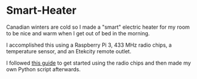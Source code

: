 # Smart-Heater

Canadian winters are cold so I made a "smart" electric heater for my room to be nice and warm when I get out of bed in the morning.

I accomplished this using a Raspberry Pi 3, 433 MHz radio chips, a temperature sensor, and an Etekcity remote outlet.

I followed [this guide](https://zenofall.com/simple-home-automation-using-raspberry-pi-with-433mhz-radio-chips-etekcity-remote-outlet-and-python/) to get started using the radio chips and then made my own Python script afterwards.

